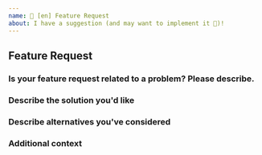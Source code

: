 ```yaml
---
name: 🚀 [en] Feature Request
about: I have a suggestion (and may want to implement it 🙂)!
---
```


## Feature Request
<!-- Please fill all the following items -->
### Is your feature request related to a problem? Please describe.
<!-- A clear and concise description of what the problem is. Ex. I'm always frustrated when [...] -->

### Describe the solution you'd like
<!-- A clear and concise description of what you want to happen. -->

### Describe alternatives you've considered
<!-- A clear and concise description of any alternative solutions or features you've considered. -->

### Additional context
<!-- Add any other context or screenshots about the feature request here. -->
